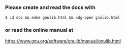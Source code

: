 ### Please create and read the docs with

`$ cd doc && make gnulib.html && xdg-open gnulib.html`

### or read the online manual at

  https://www.gnu.org/software/gnulib/manual/gnulib.html
